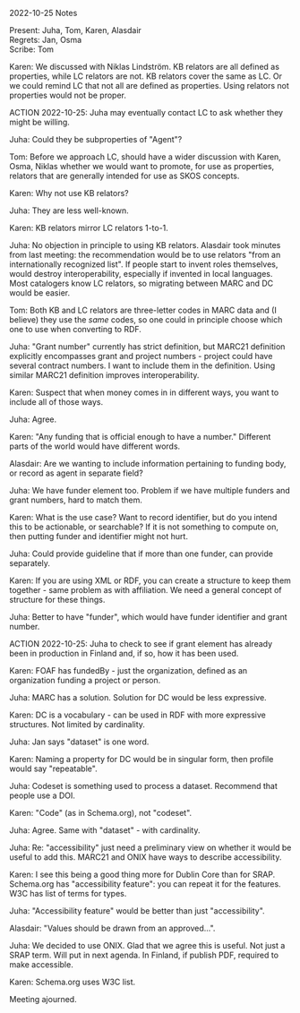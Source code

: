 2022-10-25 Notes

Present: Juha, Tom, Karen, Alasdair  
Regrets: Jan, Osma  
Scribe: Tom

Karen: We discussed with Niklas Lindström. KB relators are all 
defined as properties, while LC relators are not. KB relators 
cover the same as LC. Or we could remind LC that not all are 
defined as properties. Using relators not properties would not 
be proper.

ACTION 2022-10-25: Juha may eventually contact LC to ask whether 
they might be willing.

Juha: Could they be subproperties of "Agent"?

Tom: Before we approach LC, should have a wider discussion with 
Karen, Osma, Niklas whether we would want to promote, for use as 
properties, relators that are generally intended for use as 
SKOS concepts.

Karen: Why not use KB relators?

Juha: They are less well-known.

Karen: KB relators mirror LC relators 1-to-1.

Juha: No objection in principle to using KB relators. Alasdair 
took minutes from last meeting: the recommendation would be to 
use relators "from an internationally recognized list". If 
people start to invent roles themselves, would destroy 
interoperability, especially if invented in local languages.
Most catalogers know LC relators, so migrating between MARC 
and DC would be easier.

Tom: Both KB and LC relators are three-letter codes in MARC 
data and (I believe) they use the _same_ codes, so one could 
in principle choose which one to use when converting to RDF.

Juha: "Grant number" currently has strict definition, but 
MARC21 definition explicitly encompasses grant and project 
numbers - project could have several contract numbers. I 
want to include them in the definition. Using similar MARC21
definition improves interoperability.

Karen: Suspect that when money comes in in different ways, 
you want to include all of those ways.

Juha: Agree.

Karen: "Any funding that is official enough to have a number."
Different parts of the world would have different words.

Alasdair: Are we wanting to include information pertaining to 
funding body, or record as agent in separate field?

Juha: We have funder element too. Problem if we have multiple 
funders and grant numbers, hard to match them.

Karen: What is the use case? Want to record identifier, but 
do you intend this to be actionable, or searchable? If it is 
not something to compute on, then putting funder and identifier 
might not hurt.

Juha: Could provide guideline that if more than one
funder, can provide separately.

Karen: If you are using XML or RDF, you can create a 
structure to keep them together - same problem as with 
affiliation. We need a general concept of structure for 
these things.

Juha: Better to have "funder", which would have funder 
identifier and grant number. 

ACTION 2022-10-25: Juha to check to see if grant element 
has already been in production in Finland and, if so, 
how it has been used.

Karen: FOAF has fundedBy - just the organization, 
defined as an organization funding a project or person.

Juha: MARC has a solution. Solution for DC would be 
less expressive.

Karen: DC is a vocabulary - can be used in RDF with 
more expressive structures. Not limited by cardinality.

Juha: Jan says "dataset" is one word.

Karen: Naming a property for DC would be in singular 
form, then profile would say "repeatable".

Juha: Codeset is something used to process a dataset.
Recommend that people use a DOI.

Karen: "Code" (as in Schema.org), not "codeset".

Juha: Agree. Same with "dataset" - with cardinality.

Juha: Re: "accessibility" just need a preliminary view 
on whether it would be useful to add this. MARC21 and 
ONIX have ways to describe accessibility.

Karen: I see this being a good thing more for Dublin Core 
than for SRAP. Schema.org has "accessibility feature": you 
can repeat it for the features. W3C has list of terms 
for types.

Juha: "Accessibility feature" would be better than just 
"accessibility".

Alasdair: "Values should be drawn from an approved...".

Juha: We decided to use ONIX. Glad that we agree this is 
useful. Not just a SRAP term. Will put in next agenda.
In Finland, if publish PDF, required to make accessible.

Karen: Schema.org uses W3C list.

Meeting ajourned.
